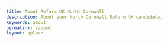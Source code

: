 ```yaml
---
title: About Reform UK Norht Cornwall
description: About your North Cornwall Reform UK candidate.
keywords: about
permalink: /about
layout: splash
---
```

